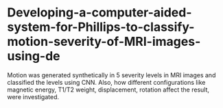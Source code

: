 # Developing-a-computer-aided-system-for-Phillips-to-classify-motion-severity-of-MRI-images-using-de

Motion was generated synthetically in 5 severity levels in MRI images and classified the levels using CNN. Also, how different configurations like magnetic energy, T1/T2 weight, displacement, rotation affect the result, were investigated.
